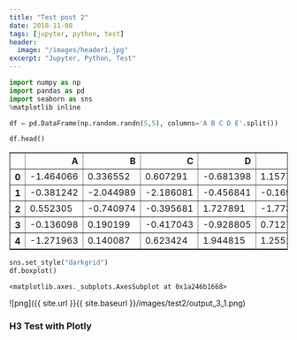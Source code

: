 ```yaml
---
title: "Test post 2"
date: 2018-11-08
tags: [jupyter, python, test]
header:
  image: "/images/header1.jpg"
excerpt: "Jupyter, Python, Test"
---
```


```python
import numpy as np
import pandas as pd
import seaborn as sns
%matplotlib inline
```


```python
df = pd.DataFrame(np.random.randn(5,5), columns='A B C D E'.split())
```


```python
df.head()
```




<div>
<style scoped>
    .dataframe tbody tr th:only-of-type {
        vertical-align: middle;
    }

    .dataframe tbody tr th {
        vertical-align: top;
    }

    .dataframe thead th {
        text-align: right;
    }
</style>
<table border="1" class="dataframe">
  <thead>
    <tr style="text-align: right;">
      <th></th>
      <th>A</th>
      <th>B</th>
      <th>C</th>
      <th>D</th>
      <th>E</th>
    </tr>
  </thead>
  <tbody>
    <tr>
      <th>0</th>
      <td>-1.464066</td>
      <td>0.336552</td>
      <td>0.607291</td>
      <td>-0.681398</td>
      <td>1.157758</td>
    </tr>
    <tr>
      <th>1</th>
      <td>-0.381242</td>
      <td>-2.044989</td>
      <td>-2.186081</td>
      <td>-0.456841</td>
      <td>-0.169559</td>
    </tr>
    <tr>
      <th>2</th>
      <td>0.552305</td>
      <td>-0.740974</td>
      <td>-0.395681</td>
      <td>1.727891</td>
      <td>-1.773343</td>
    </tr>
    <tr>
      <th>3</th>
      <td>-0.136098</td>
      <td>0.190199</td>
      <td>-0.417043</td>
      <td>-0.928805</td>
      <td>0.712748</td>
    </tr>
    <tr>
      <th>4</th>
      <td>-1.271963</td>
      <td>0.140087</td>
      <td>0.623424</td>
      <td>1.944815</td>
      <td>1.255174</td>
    </tr>
  </tbody>
</table>
</div>




```python
sns.set_style("darkgrid")
df.boxplot()
```




    <matplotlib.axes._subplots.AxesSubplot at 0x1a246b1668>


![png]({{ site.url }}{{ site.baseurl }}/images/test2/output_3_1.png)


### H3 Test with Plotly


<script src="https://cdn.plot.ly/plotly-latest.min.js"></script>
<div id="22495cec-ac95-42d5-b3b1-4566a5848585" style="height: 100%; width: 100%;" class="plotly-graph-div"></div><script type="text/javascript">window.PLOTLYENV=window.PLOTLYENV || {};window.PLOTLYENV.BASE_URL="https://plot.ly";Plotly.newPlot("22495cec-ac95-42d5-b3b1-4566a5848585", [{"type": "scatter", "x": [0.0, 0.1111111111111111, 0.2222222222222222, 0.3333333333333333, 0.4444444444444444, 0.5555555555555556, 0.6666666666666666, 0.7777777777777777, 0.8888888888888888, 1.0], "y": [-0.2706323284096669, -0.5368085060076518, -0.3650022122835297, 1.0837185699917664, -1.6123886503326845, 1.3256691068338189, -0.31083903066205104, 0.6951190301897303, -1.624361384686101, 1.852523980751262]}], {}, {"showLink": true, "linkText": "Export to plot.ly"})</script>

<div id="cd52e831-399a-403d-9bb2-0c56214b1d38" style="height: 100%; width: 100%;" class="plotly-graph-div"></div><script type="text/javascript">window.PLOTLYENV=window.PLOTLYENV || {};window.PLOTLYENV.BASE_URL="https://plot.ly";Plotly.newPlot("cd52e831-399a-403d-9bb2-0c56214b1d38", [{"type": "pie", "values": [4500, 2500, 1053, 500], "labels": ["Oxygen", "Hydrogen", "Carbon_Dioxide", "Nitrogen"]}], {}, {"linkText": "Export to plot.ly", "showLink": true})</script>

<div id="1b6fbcd5-909e-4413-812f-b9276d3a3f71" style="height: 100%; width: 100%;" class="plotly-graph-div"></div><script type="text/javascript">window.PLOTLYENV=window.PLOTLYENV || {};window.PLOTLYENV.BASE_URL="https://plot.ly";Plotly.newPlot("1b6fbcd5-909e-4413-812f-b9276d3a3f71", [{"colorbar": {"title": "Colorbar title goes here"}, "colorscale": "Greens", "locationmode": "USA-states", "locations": ["AZ", "CA", "NY"], "text": ["Arizona", "California", "New York"], "z": [1.0, 2.0, 3.0], "type": "choropleth", "uid": "a4676b66-649f-471b-8a5c-59f8dd04be84"}], {"geo": {"scope": "usa"}}, {"showLink": true, "linkText": "Export to plot.ly"})</script><script type="text/javascript">window.addEventListener("resize", function(){Plotly.Plots.resize(document.getElementById("1b6fbcd5-909e-4413-812f-b9276d3a3f71"));});</script>

<div id="a798f136-92be-4d5e-8875-6264519c9e03" style="height: 100%; width: 100%;" class="plotly-graph-div"></div><script type="text/javascript">window.PLOTLYENV=window.PLOTLYENV || {};window.PLOTLYENV.BASE_URL="https://plot.ly";Plotly.newPlot("a798f136-92be-4d5e-8875-6264519c9e03", [{"x": [0, 1, 2, 3, 4, 5, 6, 7, 8, 9, 10, 11, 12, 13, 14, 15, 16, 17, 18, 19, 20, 21, 22, 23, 24, 25, 26, 27, 28, 29, 30, 31, 32, 33, 34, 35, 36, 37, 38, 39, 40, 41, 42, 43, 44, 45, 46, 47, 48, 49, 50, 51, 52, 53, 54, 55, 56, 57, 58, 59, 60, 61, 62, 63, 64, 65, 66, 67, 68, 69, 70, 71, 72, 73, 74, 75, 76, 77, 78, 79, 80, 81, 82, 83, 84, 85, 86, 87, 88, 89, 90, 91, 92, 93, 94, 95, 96, 97, 98, 99], "y": [0.1380647995004599, 0.1354236147450721, 0.09518920747412957, -0.7700447334081425, -1.8498069646561726, 0.08918366385737063, 1.2535164530958067, -1.1108770615553671, 0.42183445995592955, 1.384071380915722, 0.14145349559399342, 1.5164020361116053, 0.6404446825232781, -0.37017825943231464, 0.5049235504240451, 0.34500305813863896, 0.8327035751158927, 0.36066665394230496, -1.3080302041421232, -0.44057702218219197, 1.2955571898870706, 1.807749704061561, -0.06137087936608397, 0.22569470554798138, 1.3207212249491764, -0.49619682791850334, -1.2632538548328955, 1.3894404186683007, -0.19190770833944934, 1.1204296115521017, -0.39216437071703114, 0.4177544038472647, -1.8664574347231007, 0.49079361501941193, -0.37665088508308614, -0.8272208587512233, 0.41691344653602713, 1.596336859062487, -0.28685110313797496, 0.1299977950222784, 0.02578982426845919, 1.3553637065185014, -0.5092624710468688, 1.3810672397387143, 1.8457639377704829, -0.44253169574432843, 0.5014379835716172, -1.4254606470414248, -2.6028295824585066, 0.817741092278958, -0.8103086557628315, -1.115125542986411, 0.8027615403473195, 0.7024600196146803, -0.5405202802318575, -0.728514339365132, -0.616073504431071, 1.4486696061236435, -0.3213596680883351, -0.24926311278084504, -2.666310100342571, -0.1209908671550492, 0.9727933266550617, 2.374105894229449, -2.4935451242055087, 1.0496543008088608, -0.6796679519946316, -0.5551056945261179, -0.22876637534059083, 0.26016412158356006, 0.45216945755742083, -1.8421916791495334, -0.09175637265946517, 0.20661968442019818, -0.3527640555330549, -0.5888500613074475, 1.7226485521916568, 0.0730222133035803, 1.1801255384094997, -0.20772940428449324, 0.5482936432737804, -0.5609276585133238, 0.9140535043638135, -0.4620495328508397, -0.20648701620768845, -0.5927645457442796, -2.0175811259185257, 1.3983949328262495, -0.5590941968824078, -1.30681369968625, -0.212540642863303, -0.15917273874700058, 1.5154534975764196, -0.4035387169966021, -0.9424089623095501, -0.7346627907620497, -1.5606953693192545, -0.8316395182673529, 0.5958964928691214, -1.6277511570810077], "type": "scatter", "uid": "83057f90-8b1f-41b1-a44b-0357d56218ff"}], {"title": "Lineplot with pandas"}, {"showLink": true, "linkText": "Export to plot.ly"})</script><script type="text/javascript">window.addEventListener("resize", function(){Plotly.Plots.resize(document.getElementById("a798f136-92be-4d5e-8875-6264519c9e03"));});</script>

New plot should appear under this
